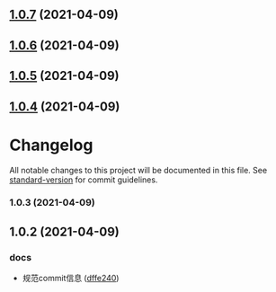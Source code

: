 ## [1.0.7](https://github.com/Niubaobao/template-cli/compare/v1.0.6...v1.0.7) (2021-04-09)



## [1.0.6](https://github.com/Niubaobao/template-cli/compare/v1.0.5...v1.0.6) (2021-04-09)



## [1.0.5](https://github.com/Niubaobao/template-cli/compare/v1.0.4...v1.0.5) (2021-04-09)



## [1.0.4](https://github.com/Niubaobao/template-cli/compare/v1.0.3...v1.0.4) (2021-04-09)



# Changelog

All notable changes to this project will be documented in this file. See [standard-version](https://github.com/conventional-changelog/standard-version) for commit guidelines.

### 1.0.3 (2021-04-09)

## 1.0.2 (2021-04-09)


### docs

* 规范commit信息 ([dffe240](https://github.com/Niubaobao/template-cli/commit/dffe24028ed47a26217589dbac9e00f7ceafbf7d))
